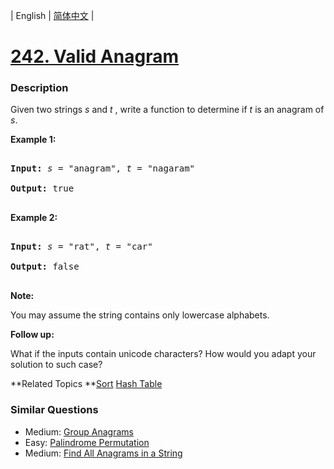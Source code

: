 | English | [简体中文](README.md) |

# [242. Valid Anagram](https://leetcode-cn.com/problems/valid-anagram)
 ### Description
<p>Given two strings <em>s</em> and <em>t&nbsp;</em>, write a function to determine if <em>t</em> is an anagram of <em>s</em>.</p>

<p><b>Example 1:</b></p>

<pre>
<b>Input:</b> <em>s</em> = &quot;anagram&quot;, <em>t</em> = &quot;nagaram&quot;
<b>Output:</b> true
</pre>

<p><b>Example 2:</b></p>

<pre>
<b>Input:</b> <em>s</em> = &quot;rat&quot;, <em>t</em> = &quot;car&quot;
<b>Output: </b>false
</pre>

<p><strong>Note:</strong><br />
You may assume the string contains only lowercase alphabets.</p>

<p><strong>Follow up:</strong><br />
What if the inputs contain unicode characters? How would you adapt your solution to such case?</p>

**Related Topics	**[Sort](https://leetcode-cn.com/tag/sort) [Hash Table](https://leetcode-cn.com/tag/hash-table) 

### Similar Questions
 - Medium:	[Group Anagrams](https://leetcode-cn.com/problems/group-anagrams) 
 - Easy:	[Palindrome Permutation](https://leetcode-cn.com/problems/palindrome-permutation) 
 - Medium:	[Find All Anagrams in a String](https://leetcode-cn.com/problems/find-all-anagrams-in-a-string) 
